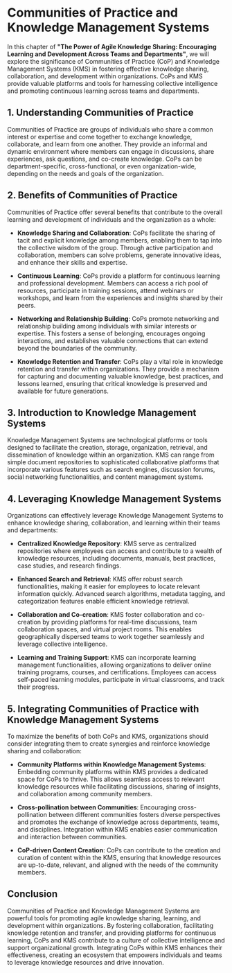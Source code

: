 Communities of Practice and Knowledge Management Systems
=================================================================

In this chapter of **"The Power of Agile Knowledge Sharing: Encouraging Learning and Development Across Teams and Departments"**, we will explore the significance of Communities of Practice (CoP) and Knowledge Management Systems (KMS) in fostering effective knowledge sharing, collaboration, and development within organizations. CoPs and KMS provide valuable platforms and tools for harnessing collective intelligence and promoting continuous learning across teams and departments.

**1. Understanding Communities of Practice**
--------------------------------------------

Communities of Practice are groups of individuals who share a common interest or expertise and come together to exchange knowledge, collaborate, and learn from one another. They provide an informal and dynamic environment where members can engage in discussions, share experiences, ask questions, and co-create knowledge. CoPs can be department-specific, cross-functional, or even organization-wide, depending on the needs and goals of the organization.

**2. Benefits of Communities of Practice**
------------------------------------------

Communities of Practice offer several benefits that contribute to the overall learning and development of individuals and the organization as a whole:

* **Knowledge Sharing and Collaboration**: CoPs facilitate the sharing of tacit and explicit knowledge among members, enabling them to tap into the collective wisdom of the group. Through active participation and collaboration, members can solve problems, generate innovative ideas, and enhance their skills and expertise.

* **Continuous Learning**: CoPs provide a platform for continuous learning and professional development. Members can access a rich pool of resources, participate in training sessions, attend webinars or workshops, and learn from the experiences and insights shared by their peers.

* **Networking and Relationship Building**: CoPs promote networking and relationship building among individuals with similar interests or expertise. This fosters a sense of belonging, encourages ongoing interactions, and establishes valuable connections that can extend beyond the boundaries of the community.

* **Knowledge Retention and Transfer**: CoPs play a vital role in knowledge retention and transfer within organizations. They provide a mechanism for capturing and documenting valuable knowledge, best practices, and lessons learned, ensuring that critical knowledge is preserved and available for future generations.

**3. Introduction to Knowledge Management Systems**
---------------------------------------------------

Knowledge Management Systems are technological platforms or tools designed to facilitate the creation, storage, organization, retrieval, and dissemination of knowledge within an organization. KMS can range from simple document repositories to sophisticated collaborative platforms that incorporate various features such as search engines, discussion forums, social networking functionalities, and content management systems.

**4. Leveraging Knowledge Management Systems**
----------------------------------------------

Organizations can effectively leverage Knowledge Management Systems to enhance knowledge sharing, collaboration, and learning within their teams and departments:

* **Centralized Knowledge Repository**: KMS serve as centralized repositories where employees can access and contribute to a wealth of knowledge resources, including documents, manuals, best practices, case studies, and research findings.

* **Enhanced Search and Retrieval**: KMS offer robust search functionalities, making it easier for employees to locate relevant information quickly. Advanced search algorithms, metadata tagging, and categorization features enable efficient knowledge retrieval.

* **Collaboration and Co-creation**: KMS foster collaboration and co-creation by providing platforms for real-time discussions, team collaboration spaces, and virtual project rooms. This enables geographically dispersed teams to work together seamlessly and leverage collective intelligence.

* **Learning and Training Support**: KMS can incorporate learning management functionalities, allowing organizations to deliver online training programs, courses, and certifications. Employees can access self-paced learning modules, participate in virtual classrooms, and track their progress.

**5. Integrating Communities of Practice with Knowledge Management Systems**
----------------------------------------------------------------------------

To maximize the benefits of both CoPs and KMS, organizations should consider integrating them to create synergies and reinforce knowledge sharing and collaboration:

* **Community Platforms within Knowledge Management Systems**: Embedding community platforms within KMS provides a dedicated space for CoPs to thrive. This allows seamless access to relevant knowledge resources while facilitating discussions, sharing of insights, and collaboration among community members.

* **Cross-pollination between Communities**: Encouraging cross-pollination between different communities fosters diverse perspectives and promotes the exchange of knowledge across departments, teams, and disciplines. Integration within KMS enables easier communication and interaction between communities.

* **CoP-driven Content Creation**: CoPs can contribute to the creation and curation of content within the KMS, ensuring that knowledge resources are up-to-date, relevant, and aligned with the needs of the community members.

**Conclusion**
--------------

Communities of Practice and Knowledge Management Systems are powerful tools for promoting agile knowledge sharing, learning, and development within organizations. By fostering collaboration, facilitating knowledge retention and transfer, and providing platforms for continuous learning, CoPs and KMS contribute to a culture of collective intelligence and support organizational growth. Integrating CoPs within KMS enhances their effectiveness, creating an ecosystem that empowers individuals and teams to leverage knowledge resources and drive innovation.
